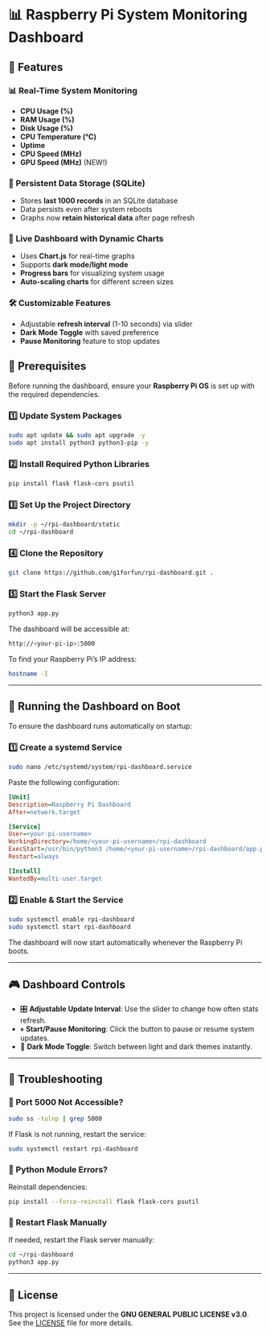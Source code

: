 # 📊 Raspberry Pi System Monitoring Dashboard

## 🚀 Features

### **📊 Real-Time System Monitoring**
- **CPU Usage (%)**
- **RAM Usage (%)**
- **Disk Usage (%)**
- **CPU Temperature (°C)**
- **Uptime**
- **CPU Speed (MHz)**
- **GPU Speed (MHz)** (NEW!)
  
### **📜 Persistent Data Storage (SQLite)**
- Stores **last 1000 records** in an SQLite database
- Data persists even after system reboots
- Graphs now **retain historical data** after page refresh

### **📡 Live Dashboard with Dynamic Charts**
- Uses **Chart.js** for real-time graphs
- Supports **dark mode/light mode**
- **Progress bars** for visualizing system usage
- **Auto-scaling charts** for different screen sizes

### **🛠️ Customizable Features**
- Adjustable **refresh interval** (1-10 seconds) via slider
- **Dark Mode Toggle** with saved preference
- **Pause Monitoring** feature to stop updates

## 📌 Prerequisites
Before running the dashboard, ensure your **Raspberry Pi OS** is set up with the required dependencies.

### 1️⃣ Update System Packages
```sh
sudo apt update && sudo apt upgrade -y
sudo apt install python3 python3-pip -y
```

### 2️⃣ Install Required Python Libraries
```sh
pip install flask flask-cors psutil
```

### 3️⃣ Set Up the Project Directory
```sh
mkdir -p ~/rpi-dashboard/static
cd ~/rpi-dashboard
```

### 4️⃣ Clone the Repository
```sh
git clone https://github.com/g1forfun/rpi-dashboard.git .
```

### 5️⃣ Start the Flask Server
```sh
python3 app.py
```

The dashboard will be accessible at:
```sh
http://<your-pi-ip>:5000
```

To find your Raspberry Pi’s IP address:
```sh
hostname -I
```

---

## 📜 Running the Dashboard on Boot
To ensure the dashboard runs automatically on startup:

### 1️⃣ Create a systemd Service
```sh
sudo nano /etc/systemd/system/rpi-dashboard.service
```

Paste the following configuration:
```ini
[Unit]
Description=Raspberry Pi Dashboard
After=network.target

[Service]
User=<your-pi-username>
WorkingDirectory=/home/<your-pi-username>/rpi-dashboard
ExecStart=/usr/bin/python3 /home/<your-pi-username>/rpi-dashboard/app.py
Restart=always

[Install]
WantedBy=multi-user.target
```

### 2️⃣ Enable & Start the Service
```sh
sudo systemctl enable rpi-dashboard
sudo systemctl start rpi-dashboard
```

The dashboard will now start automatically whenever the Raspberry Pi boots.

---

## 🎮 Dashboard Controls
- 🎛 **Adjustable Update Interval**: Use the slider to change how often stats refresh.  
- ⏸ **Start/Pause Monitoring**: Click the button to pause or resume system updates.  
- 🌙 **Dark Mode Toggle**: Switch between light and dark themes instantly.  

---

## 🔧 Troubleshooting

### 🚫 Port 5000 Not Accessible?
```sh
sudo ss -tulnp | grep 5000
```
If Flask is not running, restart the service:
```sh
sudo systemctl restart rpi-dashboard
```

### 🛑 Python Module Errors?
Reinstall dependencies:
```sh
pip install --force-reinstall flask flask-cors psutil
```

### 🔄 Restart Flask Manually
If needed, restart the Flask server manually:
```sh
cd ~/rpi-dashboard
python3 app.py
```

---

## 📝 License
This project is licensed under the **GNU GENERAL PUBLIC LICENSE v3.0**.  
See the [LICENSE](https://www.gnu.org/licenses/gpl-3.0.en.html) file for more details.
